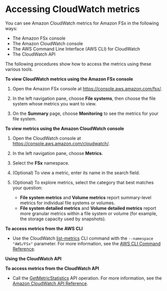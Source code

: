 # Accessing CloudWatch metrics<a name="accessingmetrics"></a>

You can see Amazon CloudWatch metrics for Amazon FSx in the following ways:
+ The Amazon FSx console
+ The Amazon CloudWatch console
+ The AWS Command Line Interface \(AWS CLI\) for CloudWatch
+ The CloudWatch API

The following procedures show how to access the metrics using these various tools\.

**To view CloudWatch metrics using the Amazon FSx console**

1. Open the Amazon FSx console at [https://console\.aws\.amazon\.com/fsx/](https://console.aws.amazon.com/fsx/)\.

1. In the left navigation pane, choose **File systems**, then choose the file system whose metrics you want to view\.

1. On the **Summary** page, choose **Monitoring** to see the metrics for your file system\. 

**To view metrics using the Amazon CloudWatch console**

1. Open the CloudWatch console at [https://console\.aws\.amazon\.com/cloudwatch/](https://console.aws.amazon.com/cloudwatch/)\.

1. In the left navigation pane, choose **Metrics**\. 

1. Select the **FSx** namespace\.

1. \(Optional\) To view a metric, enter its name in the search field\.

1. \(Optional\) To explore metrics, select the category that best matches your question: 
   + **File system metrics** and **Volume metrics** report summary\-level metrics for individual file systems or volumes\. 
   + **File system detailed metrics** and **Volume detailed metrics** report more granular metrics within a file system or volume \(for example, the storage capacity used by snapshots\)\.

**To access metrics from the AWS CLI**
+ Use the CloudWatch [list\-metrics](https://docs.aws.amazon.com/cli/latest/reference/cloudwatch/list-metrics.html) CLI command with the `--namespace "AWS/FSx"` parameter\. For more information, see the [AWS CLI Command Reference](https://docs.aws.amazon.com/cli/latest/reference/)\.

**Using the CloudWatch API**

**To access metrics from the CloudWatch API**
+ Call the [GetMetricStatistics](https://docs.aws.amazon.com/AmazonCloudWatch/latest/APIReference/API_GetMetricStatistics.html) API operation\. For more information, see the [Amazon CloudWatch API Reference](https://docs.aws.amazon.com/AmazonCloudWatch/latest/APIReference/)\. 